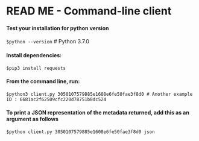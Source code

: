 # READ ME - Command-line client


#### Test your installation for python version
`$python --version`  # Python 3.7.0

#### Install dependencies: 
`$pip3 install requests`

#### From the command line, run:  
`$python3 client.py 3050107579885e1608e6fe50fae3f8d0 # Another example ID : 6681ac2f62509cfc220d78751b8dc524` 

#### To print a JSON representation of the metadata returned, add this as an argument as follows
`$python client.py 3050107579885e1608e6fe50fae3f8d0 json`

